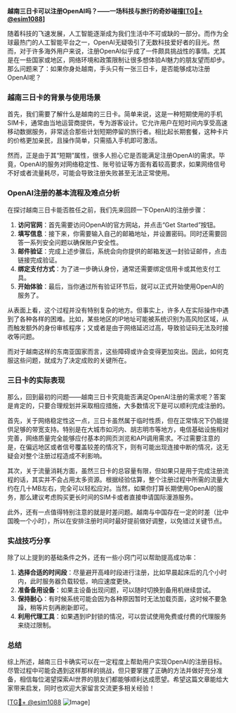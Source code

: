 **越南三日卡可以注册OpenAI吗？——一场科技与旅行的奇妙碰撞[[TG💪+ @esim1088](https://t.me/s/esim1088)]**

随着科技的飞速发展，人工智能逐渐成为我们生活中不可或缺的一部分。而作为全球最热门的人工智能平台之一，OpenAI无疑吸引了无数科技爱好者的目光。然而，对于许多海外用户来说，注册OpenAI似乎成了一件颇具挑战性的事情。尤其是在一些国家或地区，网络环境和政策限制让很多想体验AI魅力的朋友望而却步。那么问题来了：如果你身处越南，手头只有一张三日卡，是否能够成功注册OpenAI呢？

### 越南三日卡的背景与使用场景

首先，我们需要了解什么是越南的三日卡。简单来说，这是一种短期使用的手机SIM卡，通常由当地运营商提供，专为游客设计。它允许用户在短时间内享受高速移动数据服务，非常适合那些计划短期停留的旅行者。相比起长期套餐，这种卡片的价格更加亲民，且操作简单，只需插入手机即可激活。

然而，正是由于其“短期”属性，很多人担心它是否能满足注册OpenAI的需求。毕竟，OpenAI的服务对网络稳定性、账号验证等方面有着较高要求，如果网络信号不好或者流量耗尽，可能会导致注册失败甚至无法正常使用。

### OpenAI注册的基本流程及难点分析

在探讨越南三日卡能否胜任之前，我们先来回顾一下OpenAI的注册步骤：

1. **访问官网**：首先需要访问OpenAI的官方网站，并点击“Get Started”按钮。
2. **填写信息**：接下来，你需要输入自己的邮箱地址，并设置密码。同时还需要回答一系列安全问题以确保账户安全性。
3. **邮件验证**：完成上述步骤后，系统会向你提供的邮箱发送一封验证邮件，点击链接完成验证。
4. **绑定支付方式**：为了进一步确认身份，通常还需要绑定信用卡或其他支付工具。
5. **开始体验**：最后，当你通过所有验证环节后，就可以正式开始使用OpenAI的服务了。

从表面上看，这个过程并没有特别复杂的地方。但事实上，许多人在实际操作中遇到了各种各样的困难。比如，某些地区的IP地址可能被系统识别为高风险区域，从而触发额外的身份审核程序；又或者是由于网络延迟过高，导致验证码无法及时接收等问题。

而对于越南这样的东南亚国家而言，这些障碍或许会变得更加突出。因此，如何克服这些问题，就成为了决定成败的关键所在。

### 三日卡的实际表现

那么，回到最初的问题——越南三日卡究竟能否满足OpenAI注册的需求呢？答案是肯定的，只要合理规划并采取相应措施，大多数情况下是可以顺利完成注册的。

首先，关于网络稳定性这一点，三日卡虽然属于临时性质，但在正常情况下仍能提供足够的带宽支持。特别是在大城市如河内、胡志明市等地方，电信基础设施相对完善，网络质量完全能够应付基本的网页浏览和API调用需求。不过需要注意的是，在偏远地区或者信号覆盖较差的情况下，则有可能出现连接中断的情况，这无疑会对整个注册过程造成不利影响。

其次，关于流量消耗方面，虽然三日卡的总容量有限，但如果只是用于完成注册流程的话，其实并不会占用太多资源。根据经验估算，整个注册过程中所需的流量大约在几十MB左右，完全可以轻松应对。当然，如果你打算长期使用OpenAI的服务，那么建议考虑购买更长时间的SIM卡或者直接申请国际漫游服务。

此外，还有一点值得特别注意的就是时差问题。越南与中国存在一定的时差（比中国晚一个小时），所以在安排注册时间时最好提前做好调整，以免错过关键节点。

### 实战技巧分享

除了以上提到的基础条件之外，还有一些小窍门可以帮助提高成功率：

1. **选择合适的时间段**：尽量避开高峰时段进行注册，比如早晨起床后的几个小时内，此时服务器负载较低，响应速度更快。
2. **准备备用设备**：如果主设备出现问题，可以随时切换到备用机继续尝试。
3. **保持耐心**：有时候系统可能会因为各种原因暂时无法加载页面，这时候不要急躁，稍等片刻再刷新即可。
4. **利用代理工具**：如果遇到IP封锁的情况，可以尝试使用免费或付费的代理服务来绕过限制。

### 总结

综上所述，越南三日卡确实可以在一定程度上帮助用户实现OpenAI的注册目标。尽管过程中可能会遇到这样那样的挑战，但只要掌握了正确的方法并做好充分准备，相信每位渴望探索AI世界的朋友们都能够顺利达成愿望。希望这篇文章能给大家带来启发，同时也欢迎大家留言交流更多相关经验！

[[TG💪+ @esim1088](https://t.me/s/esim1088) ![Image](https://i.postimg.cc/4NQfJmqS/Snipaste-2025-05-13-00-14-12.png)]